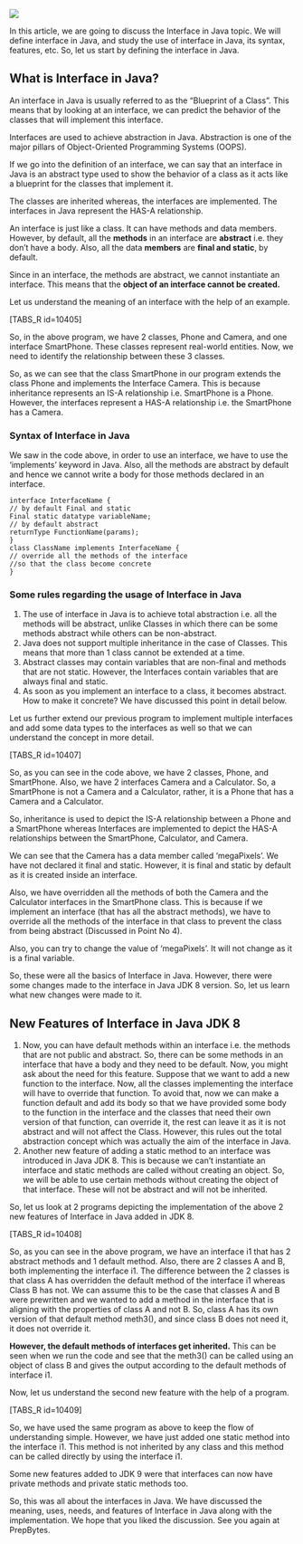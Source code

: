 ![](https://prepbytes-misc-images.s3.ap-south-1.amazonaws.com/assets/1667990885475-Interface%20in%20Java.jpg)

In this article, we are going to discuss the Interface in Java topic. We will define interface in Java, and study the use of interface in Java, its syntax, features, etc. So, let us start by defining the interface in Java.

## What is Interface in Java?
An interface in Java is usually referred to as the “Blueprint of a Class”. This means that by looking at an interface, we can predict the behavior of the classes that will implement this interface.

Interfaces are used to achieve abstraction in Java. Abstraction is one of the major pillars of Object-Oriented Programming Systems (OOPS). 

If we go into the definition of an interface, we can say that an interface in Java is an abstract type used to show the behavior of a class as it acts like a blueprint for the classes that implement it.

The classes are inherited whereas, the interfaces are implemented. The interfaces in Java represent the HAS-A relationship.

An interface is just like a class. It can have methods and data members. However, by default, all the **methods** in an interface are **abstract** i.e. they don’t have a body. Also, all the data **members** are **final and static**, by default.

Since in an interface, the methods are abstract, we cannot instantiate an interface. This means that the **object of an interface cannot be created.**

Let us understand the meaning of an interface with the help of an example.

[TABS_R id=10405]

So, in the above program, we have 2 classes, Phone and Camera, and one interface SmartPhone. These classes represent real-world entities. Now, we need to identify the relationship between these 3 classes.

So, as we can see that the class SmartPhone in our program extends the class Phone and implements the Interface Camera. This is because inheritance represents an IS-A relationship i.e. SmartPhone is a Phone. However, the interfaces represent a HAS-A relationship i.e. the SmartPhone has a Camera.

### Syntax of Interface in Java
We saw in the code above, in order to use an interface, we have to use the ‘implements’ keyword in Java. Also, all the methods are abstract by default and hence we cannot write a body for those methods declared in an interface.

```
interface InterfaceName {
// by default Final and static
Final static datatype variableName;
// by default abstract
returnType FunctionName(params);
}
class ClassName implements InterfaceName {
// override all the methods of the interface
//so that the class become concrete
}
```
### Some rules regarding the usage of Interface in Java

1. The use of interface in Java is to achieve total abstraction i.e. all the methods will be abstract, unlike Classes in which there can be some methods abstract while others can be non-abstract.
2. Java does not support multiple inheritance in the case of Classes. This means that more than 1 class cannot be extended at a time.
3. Abstract classes may contain variables that are non-final and methods that are not static. However, the Interfaces contain variables that are always final and static.
4. As soon as you implement an interface to a class, it becomes abstract. How to make it concrete? We have discussed this point in detail below.

Let us further extend our previous program to implement multiple interfaces and add some data types to the interfaces as well so that we can understand the concept in more detail.

[TABS_R id=10407]

So, as you can see in the code above, we have 2 classes, Phone, and SmartPhone. Also, we have 2 interfaces Camera and a Calculator. So, a SmartPhone is not a Camera and a Calculator, rather, it is a Phone that has a Camera and a Calculator.

So, inheritance is used to depict the IS-A relationship between a Phone and a SmartPhone whereas Interfaces are implemented to depict the HAS-A relationships between the SmartPhone, Calculator, and Camera.

We can see that the Camera has a data member called ‘megaPixels’. We have not declared it final and static. However, it is final and static by default as it is created inside an interface. 

Also, we have overridden all the methods of both the Camera and the Calculator interfaces in the SmartPhone class. This is because if we implement an interface (that has all the abstract methods), we have to override all the methods of the interface in that class to prevent the class from being abstract (Discussed in Point No 4). 

Also, you can try to change the value of ‘megaPixels’. It will not change as it is a final variable.

So, these were all the basics of Interface in Java. However, there were some changes made to the interface in Java JDK 8 version. So, let us learn what new changes were made to it.

## New Features of Interface in Java JDK 8

1. Now, you can have default methods within an interface i.e. the methods that are not public and abstract. So, there can be some methods in an interface that have a body and they need to be default. Now, you might ask about the need for this feature. Suppose that we want to add a new function to the interface. Now, all the classes implementing the interface will have to override that function. To avoid that, now we can make a function default and add its body so that we have provided some body to the function in the interface and the classes that need their own version of that function, can override it, the rest can leave it as it is not abstract and will not affect the Class. However, this rules out the total abstraction concept which was actually the aim of the interface in Java.
2. Another new feature of adding a static method to an interface was introduced in Java JDK 8. This is because we can’t instantiate an interface and static methods are called without creating an object. So, we will be able to use certain methods without creating the object of that interface. These will not be abstract and will not be inherited.

So, let us look at 2 programs depicting the implementation of the above 2 new features of Interface in Java added in JDK 8.

[TABS_R id=10408]

So, as you can see in the above program, we have an interface i1 that has 2 abstract methods and 1 default method. Also, there are 2 classes A and B, both implementing the interface i1. The difference between the 2 classes is that class A has overridden the default method of the interface i1 whereas Class B has not. We can assume this to be the case that classes A and B were prewritten and we wanted to add a method in the interface that is aligning with the properties of class A and not B. So, class A has its own version of that default method meth3(), and since class B does not need it, it does not override it.

**However, the default methods of interfaces get inherited.** This can be seen when we run the code and see that the meth3() can be called using an object of class B and gives the output according to the default methods of interface i1.

Now, let us understand the second new feature with the help of a program.

[TABS_R id=10409]

So, we have used the same program as above to keep the flow of understanding simple. However, we have just added one static method into the interface i1. This method is not inherited by any class and this method can be called directly by using the interface i1.

Some new features added to JDK 9 were that interfaces can now have private methods and private static methods too. 

So, this was all about the interfaces in Java. We have discussed the meaning, uses, needs, and features of Interface in Java along with the implementation. We hope that you liked the discussion. See you again at PrepBytes.




